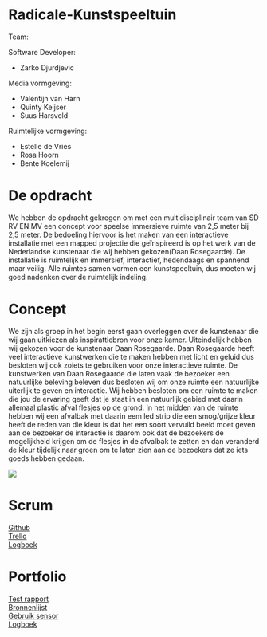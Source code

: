 # Radicale-Kunstspeeltuin
  
Team:

Software Developer:
- Zarko Djurdjevic

Media vormgeving:
- Valentijn van Harn 
- Quinty Keijser 
- Suus Harsveld

Ruimtelijke vormgeving:
- Estelle de Vries 
- Rosa Hoorn 
- Bente Koelemij

# De opdracht
We hebben de opdracht gekregen om met een multidisciplinair team van SD RV EN MV een concept voor speelse immersieve ruimte van 2,5 meter bij 2,5 meter. De bedoeling hiervoor is het maken van een interactieve installatie met een mapped projectie die geïnspireerd is op het werk van de Nederlandse kunstenaar die wij hebben gekozen(Daan Rosegaarde). De installatie is ruimtelijk en immersief, interactief, hedendaags en spannend maar veilig. Alle ruimtes samen vormen een kunstspeeltuin, dus moeten wij goed nadenken over de ruimtelijk indeling.

# Concept
We zijn als groep in het begin eerst gaan overleggen over de kunstenaar die wij gaan uitkiezen als inspirattiebron voor onze kamer. Uiteindelijk hebben wij gekozen voor de kunstenaar Daan Rosegaarde. Daan Rosegaarde heeft veel interactieve kunstwerken die te maken hebben met licht en geluid dus besloten wij ook zoiets te gebruiken voor onze interactieve ruimte. De kunstwerken van Daan Rosegaarde die laten vaak de bezoeker een natuurlijke beleving beleven dus besloten wij om onze ruimte een natuurlijke uiterlijk te geven en interactie. Wij hebben besloten om een ruimte te maken die jou de ervaring geeft dat je staat in een natuurlijk gebied met daarin allemaal plastic afval flesjes op de grond. In het midden van de ruimte hebben wij een afvalbak met daarin eem led strip die een smog/grijze kleur heeft de reden van die kleur is dat het een soort vervuild beeld moet geven aan de bezoeker de interactie is daarom ook dat de bezoekers de mogelijkheid krijgen om de flesjes in de afvalbak te zetten en dan veranderd de kleur tijdelijk naar groen om te laten zien aan de bezoekers dat ze iets goeds hebben gedaan.

<img src="afb/IMG_6843"> 

# Scrum
<a href="https://github.com/zarkodjurdjevic/Radicale-speeltuin">Github</a><br>
<a href="https://trello.com/b/XCkwITMb/kunstspeeltuin">Trello</a><br>
<a href="https://docs.google.com/document/d/1lNAVD8JfFarutsFI8JVa0FkXA3u4Xe0D/edit">Logboek</a>

# Portfolio 
<a href="https://docs.google.com/document/d/1oaycnSQfPXomHYmauvDEeS9yCDJWoWNj/edit">Test rapport</a><br>
<a href="https://docs.google.com/document/d/1vB6WLB8IhdDp84rUWlnXMPXvBxOLBdAk/edit">Bronnenlijst</a><br>
<a href="https://docs.google.com/document/d/1vljqF8ukAlPbvm_FWE8nXorQXtHkCYCh/edit">Gebruik sensor</a><br>
<a href="https://docs.google.com/document/d/1lNAVD8JfFarutsFI8JVa0FkXA3u4Xe0D/edit">Logboek</a><br>